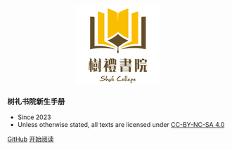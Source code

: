 <p style="text-align: center">
    <img alt="Logo" src="res/img/ShuLiLogo1.png" height="180">
</p>

### 树礼书院新生手册
- Since 2023
- Unless otherwise stated, all texts are licensed under [CC-BY-NC-SA 4.0](https://creativecommons.org/licenses/by-nc-sa/4.0/deed.zh)

[GitHub](https://github.com/ShuLiCollege/FresherManual)
[开始阅读](#树礼书院新生手册)